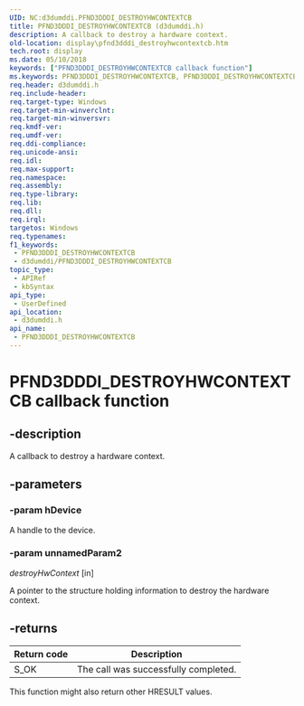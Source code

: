 ```yaml
---
UID: NC:d3dumddi.PFND3DDDI_DESTROYHWCONTEXTCB
title: PFND3DDDI_DESTROYHWCONTEXTCB (d3dumddi.h)
description: A callback to destroy a hardware context.
old-location: display\pfnd3dddi_destroyhwcontextcb.htm
tech.root: display
ms.date: 05/10/2018
keywords: ["PFND3DDDI_DESTROYHWCONTEXTCB callback function"]
ms.keywords: PFND3DDDI_DESTROYHWCONTEXTCB, PFND3DDDI_DESTROYHWCONTEXTCB callback, PFND3DDDI_DESTROYHWCONTEXTCB callback function [Display Devices], d3dumddi/PFND3DDDI_DESTROYHWCONTEXTCB, display.pfnd3dddi_destroyhwcontextcb
req.header: d3dumddi.h
req.include-header: 
req.target-type: Windows
req.target-min-winverclnt: 
req.target-min-winversvr: 
req.kmdf-ver: 
req.umdf-ver: 
req.ddi-compliance: 
req.unicode-ansi: 
req.idl: 
req.max-support: 
req.namespace: 
req.assembly: 
req.type-library: 
req.lib: 
req.dll: 
req.irql: 
targetos: Windows
req.typenames: 
f1_keywords:
 - PFND3DDDI_DESTROYHWCONTEXTCB
 - d3dumddi/PFND3DDDI_DESTROYHWCONTEXTCB
topic_type:
 - APIRef
 - kbSyntax
api_type:
 - UserDefined
api_location:
 - d3dumddi.h
api_name:
 - PFND3DDDI_DESTROYHWCONTEXTCB
---
```


# PFND3DDDI_DESTROYHWCONTEXTCB callback function


## -description

A callback to destroy a hardware context.

## -parameters

### -param hDevice

A handle to the device.

### -param unnamedParam2

*destroyHwContext* [in]

A pointer to the structure holding information to destroy the hardware context.

## -returns

|Return code|Description|
|--- |--- |
|S_OK|The call was successfully completed.|


This function might also return other HRESULT values.

